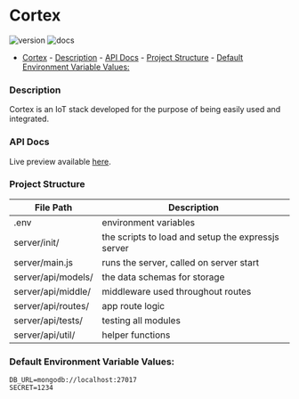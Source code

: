 # Cortex
![version](https://img.shields.io/badge/version-0.0.1-brightgreen.svg?style=flat-square) ![docs](https://img.shields.io/badge/docs-coming%20soon-orange.svg?style=flat-square)

- [Cortex](#cortex)
                - [Description](#description)
                - [API Docs](#api-docs)
                - [Project Structure](#project-structure)
                - [Default Environment Variable Values:](#default-environment-variable-values)

### Description
Cortex is an IoT stack developed for the purpose of being easily used and integrated.

### API Docs
Live preview available [here](https://web.postman.co/collections/4171682-435a8395-5c76-42ba-9c18-2ac44d600eb0?workspace=22c4a95b-20eb-4c5c-8b8d-b1f034293f03).

### Project Structure

File Path | Description
-|-
.env | environment variables
server/init/ | the scripts to load and setup the expressjs server
server/main.js | runs the server, called on server start
server/api/models/ | the data schemas for storage
server/api/middle/ | middleware used throughout routes
server/api/routes/ | app route logic
server/api/tests/ | testing all modules
server/api/util/ | helper functions 

### Default Environment Variable Values:
```
DB_URL=mongodb://localhost:27017
SECRET=1234
```
